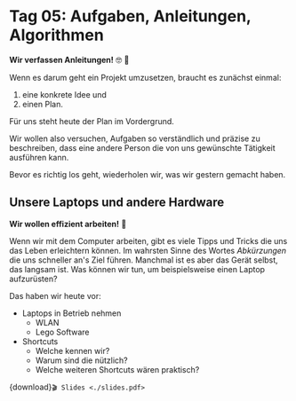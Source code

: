 # Tag 05: Aufgaben, Anleitungen, Algorithmen

**Wir verfassen Anleitungen!** 🤓 📝

Wenn es darum geht ein Projekt umzusetzen, braucht es zunächst einmal:

1. eine konkrete Idee und
2. einen Plan.

Für uns steht heute der Plan im Vordergrund.

Wir wollen also versuchen, Aufgaben so verständlich und präzise zu beschreiben,
dass eine andere Person die von uns gewünschte Tätigkeit ausführen kann.

Bevor es richtig los geht, wiederholen wir, was wir gestern gemacht haben.

## Unsere Laptops und andere Hardware

**Wir wollen effizient arbeiten!** 🤹

Wenn wir mit dem Computer arbeiten, gibt es viele Tipps und Tricks
die uns das Leben erleichtern können. Im wahrsten Sinne des Wortes
*Abkürzungen* die uns schneller an's Ziel führen.
Manchmal ist es aber das Gerät selbst, das langsam ist. Was können
wir tun, um beispielsweise einen Laptop aufzurüsten?

Das haben wir heute vor:

* Laptops in Betrieb nehmen
  * WLAN
  * Lego Software
* Shortcuts
  * Welche kennen wir?
  * Warum sind die nützlich?
  * Welche weiteren Shortcuts wären praktisch?

{download}`🎬 Slides <./slides.pdf>`
